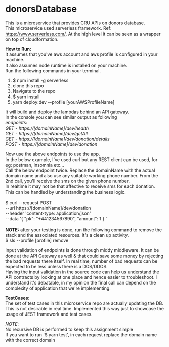 # donorsDatabase
This is a microservice that provides CRU APIs on donors database.
<br>
This microservice used serverless framework. Ref: https://www.serverless.com/.
At the high level it can be seen as a wrapper on top of cloudformation.

**How to Run:** <br>
It assumes that you've aws account and aws profile is configured in your machine.
<br>It also assumes node runtime is installed on your machine.
<br>Run the following commands in your terminal. 
1. $ npm install -g serverless
2. clone this repo
3. Navigate to the repo
4. $ yarn install
5. yarn deploy:dev --profile [yourAWSProfileName]

It will build and deploy the lambdas behind an API gateway.
<br> In the console you can see similar output as following 
<br>
_endpoints_:
<br>
_GET - https://[domainName]/dev/health_
<br>
_GET - https://[domainName]/dev/getAll_
<br>
_GET - https://[domainName]/dev/donation/details_
<br>
_POST - https://[domainName]/dev/donation_
<br>

Now use the above endpoints to use the app.
<br>
In the below example, I've used curl but any REST client can be used, for eg: postman, insomnia etc...
<br>
Call the below endpoint twice. Replace the domainName with the actual domain name and also use any suitable working phone number.
From the 2nd call, you'll receive the sms on the given phone number.
<br>
In realtime it may not be that affective to receive sms for each donation. This can be handled by understanding the business logic.
<br>
<br>
$ curl --request POST \
  --url https://[domainName]/dev/donation \
  --header 'content-type: application/json' \
  --data '{
	"pk": "+441234567890",
	"amount": 1
}
'
<br>
<br>
**NOTE:** after your testing is done, run the following command to remove the stack and the associated resources. It's a clean up activity.
<br>
$ sls --profile [profile] remove

Input validation of endpoints is done through middy middleware. It can be done at the API Gateway as well & that could save some money by rejecting the bad requests there itself.
In real time, number of bad requests can be expected to be less unless there is a DOS/DDOS.
<br>
Having the input validation in the source code can help us understand the API contracts by looking at one place and hence easier to troubleshoot.
I understand it's debatable, in my opinion the final call can depend on the complexity of application that we're implementing.

**TestCases:**
<br>
The set of test cases in this microservice repo are actually updating the DB.
<br>
This is not desirable in real time. Implemented this way just to showcase the usage of JEST framework and test cases.

_NOTE_: 
<br>
No recursive DB is performed to keep this assignment simple
<br>
If you want to run '$ yarn test', in each request replace the domain name with the correct domain
